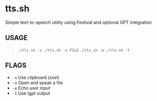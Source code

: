 # tts.sh
Simple text-to-speech utility using Festival and optional GPT integration

## USAGE
> `./tts.sh -x`
> `./tts.sh -o FILE`
> `./tts.sh -e`
> `./tts.sh -t`

## FLAGS
-  `-x`    Use clipboard (xsel)
-  `-o`    Open and speak a file
-  `-e`    Echo user input
-  `-t`    Use tgpt output
